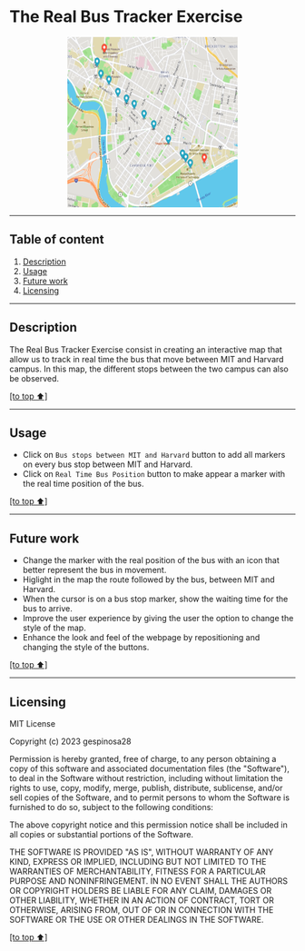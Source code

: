 # The Real Bus Tracker Exercise

<p align="center">  
  <img src="https://github.com/gespinosa28/BusTracker/blob/main/Screenshot%202023-01-05%20at%209.40.53%20PM.png" align="center" width="300" height="300">
</p> 

---
## Table of content

1. [Description](#description)
2. [Usage](#usage)
3. [Future work](#future-work)
4. [Licensing](#licensing)
---
## Description

The Real Bus Tracker Exercise consist in creating an interactive map that allow us to track in real time the bus that move between MIT and Harvard campus. In this map, the different stops between the two campus can also be observed.

[[to top ⬆️]](#the-real-bus-tracker-exercise)

---
## Usage

* Click on `Bus stops between MIT and Harvard` button to add all markers on every bus stop between MIT and Harvard.
* Click on `Real Time Bus Position` button to make appear a marker with the real time position of the bus.

[[to top ⬆️]](#the-real-bus-tracker-exercise)

---
## Future work

* Change the marker with the real position of the bus with an icon that better represent the bus in movement.
* Higlight in the map the route followed by the bus, between MIT and Harvard.
* When the cursor is on a bus stop marker, show the waiting time for the bus to arrive.
* Improve the user experience by giving the user the option to change the style of the map.
* Enhance the look and feel of the webpage by repositioning and changing the style of the buttons.

[[to top ⬆️]](#the-real-bus-tracker-exercise)

---
## Licensing

MIT License

Copyright (c) 2023 gespinosa28

Permission is hereby granted, free of charge, to any person obtaining a copy of this software and associated documentation files (the "Software"), to deal in the Software without restriction, including without limitation the rights to use, copy, modify, merge, publish, distribute, sublicense, and/or sell copies of the Software, and to permit persons to whom the Software is furnished to do so, subject to the following conditions:

The above copyright notice and this permission notice shall be included in all copies or substantial portions of the Software.

THE SOFTWARE IS PROVIDED "AS IS", WITHOUT WARRANTY OF ANY KIND, EXPRESS OR IMPLIED, INCLUDING BUT NOT LIMITED TO THE WARRANTIES OF MERCHANTABILITY, FITNESS FOR A PARTICULAR PURPOSE AND NONINFRINGEMENT. IN NO EVENT SHALL THE AUTHORS OR COPYRIGHT HOLDERS BE LIABLE FOR ANY CLAIM, DAMAGES OR OTHER LIABILITY, WHETHER IN AN ACTION OF CONTRACT, TORT OR OTHERWISE, ARISING FROM, OUT OF OR IN CONNECTION WITH THE SOFTWARE OR THE USE OR OTHER DEALINGS IN THE SOFTWARE.

[[to top ⬆️]](#the-real-bus-tracker-exercise)
